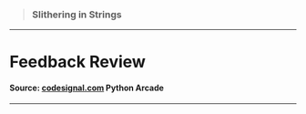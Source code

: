 > ### Slithering in Strings 
 --- 
 # Feedback Review
 #### Source: [codesignal.com](https://codesignal.com/) Python Arcade 
 --- 
